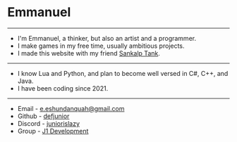 # Emmanuel
---
- I'm Emmanuel, a thinker, but also an artist and a programmer.
- I make games in my free time, usually ambitious projects.
- I made this website with my friend [Sankalp Tank](https://www.github.com/sankalptank).
---
* I know Lua and Python, and plan to become well versed in C#, C++, and Java.
* I have been coding since 2021.
---
* Email - [e.eshundanquah@gmail.com](mailto:e.eshundanquah@gmail.com)
* Github - [defjunior](https://www.github.com/defjunior)
* Discord - [juniorislazy](https://www.discordapp.com/users/232270982495076352)
* Group - [J1 Development](https://www.roblox.com/communities/8847443/J1-Development#!/about)